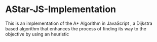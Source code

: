 # AStar-JS-Implementation
This is an implementation of the A* Algorithm in JavaScript , a Dijkstra based algorithm that enhances the process of finding its way to the objective by using an heuristic
